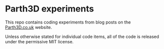 # Parth3D experiments

This repo contains coding experiments from blog posts on the [Parth3D.co.uk](https://parth3d.co.uk/) website.

Unless otherwise stated for individual code items, all of the code is released under the permissive MIT license.
